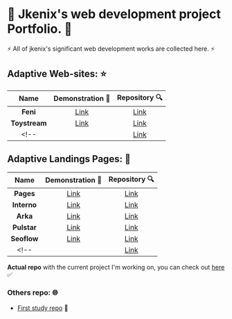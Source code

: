 # 🙌 Jkenix's web development project Portfolio. 🙌

⚡ All of jkenix's significant web development works are collected here. ⚡

## Adaptive Web-sites: ⭐  

|Name|Demonstration 🔗|Repository 🔍|
|:------------------:|:------:|:------:|
|**Feni**|[Link](https://feni.pages.dev/)|[Link](https://github.com/jkenix/jkenix-project/tree/feni-website)|
|**Toystream**|[Link](https://toystream.pages.dev/)|[Link](https://github.com/jkenix/jkenix.github.io/tree/toystream) |
<!-- |       |[Link]()|[Link]()| -->

## Adaptive Landings Pages: 🌟  

|Name|Demonstration 🔗|Repository 🔍|
|:------------------:|:------:|:------:|
|**Pages**|[Link](https://feni.pages.dev/)|[Link](https://github.com/jkenix/jkenix.github.io/tree/pages-page)|
|**Interno**|[Link](https://interno.pages.dev/)|[Link](https://github.com/jkenix/jkenix.github.io/tree/interno)|
|**Arka**|[Link](https://arka.pages.dev/)|[Link](https://github.com/jkenix/jkenix.github.io/tree/arka)|
|**Pulstar**|[Link](https://pulstar.pages.dev/)|[Link](https://github.com/jkenix/jkenix.github.io/tree/pulstar)|
|**Seoflow**|[Link](https://seoflow.pages.dev/)|[Link](https://github.com/jkenix/jkenix.github.io/tree/seoflow)|
<!-- |       |[Link]()|[Link]()|-->

**Actual repo** with the current project I'm working on, you can check out [here](https://github.com/jkenix/jkenix-projects) ✅

### Others repo: 🌐
- [First study repo](https://github.com/jkenix/jkenix.github.io) 🔗  
